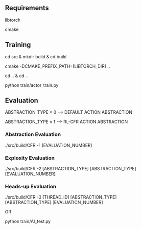 ## Requirements

libtorch

cmake

## Training

cd src & mkdir build & cd build

cmake -DCMAKE_PREFIX_PATH=[LIBTORCH_DIR] ..

cd .. & cd ..

python train/actor_train.py

## Evaluation

ABSTRACTION_TYPE = 0 --> DEFAULT ACTION ABSTRACTION

ABSTRACTION_TYPE = 1 --> RL-CFR ACTION ABSTRACTION

### Abstraction Evaluation

./src/build/CFR -1 [EVALUATION_NUMBER]

### Exploxity Evaluation

./src/build/CFR -2 [ABSTRACTION_TYPE] [ABSTRACTION_TYPE] [EVALUATION_NUMBER]

### Heads-up Evaluation

./src/build/CFR -3 [THREAD_ID] [ABSTRACTION_TYPE] [ABSTRACTION_TYPE] [EVALUATION_NUMBER]

OR

python train/AI_test.py